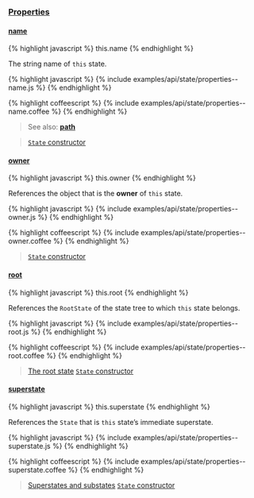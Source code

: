 ### [Properties](#state--properties)


#### [name](#state--properties--name)

{% highlight javascript %}
this.name
{% endhighlight %}

The string name of `this` state.

{% highlight javascript %}
{% include examples/api/state/properties--name.js %}
{% endhighlight %}

{% highlight coffeescript %}
{% include examples/api/state/properties--name.coffee %}
{% endhighlight %}

> See also:
> [**path**](#state--methods--path)

> [`State` constructor](/source/#state--constructor)


#### [owner](#state--properties--owner)

{% highlight javascript %}
this.owner
{% endhighlight %}

References the object that is the **owner** of `this` state.

{% highlight javascript %}
{% include examples/api/state/properties--owner.js %}
{% endhighlight %}

{% highlight coffeescript %}
{% include examples/api/state/properties--owner.coffee %}
{% endhighlight %}

> [`State` constructor](/source/#state--constructor)


#### [root](#state--properties--root)

{% highlight javascript %}
this.root
{% endhighlight %}

References the `RootState` of the state tree to which `this` state belongs.

{% highlight javascript %}
{% include examples/api/state/properties--root.js %}
{% endhighlight %}

{% highlight coffeescript %}
{% include examples/api/state/properties--root.coffee %}
{% endhighlight %}

> [The root state](/docs/#concepts--inheritance--the-root-state)
> [`State` constructor](/source/#state--constructor)


#### [superstate](#state--properties--superstate)

{% highlight javascript %}
this.superstate
{% endhighlight %}

References the `State` that is `this` state’s immediate superstate.

{% highlight javascript %}
{% include examples/api/state/properties--superstate.js %}
{% endhighlight %}

{% highlight coffeescript %}
{% include examples/api/state/properties--superstate.coffee %}
{% endhighlight %}

> [Superstates and substates](/docs/#concepts--inheritance--superstates-and-substates)
> [`State` constructor](/source/#state--constructor)
